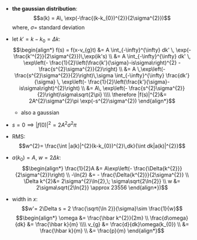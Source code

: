 - **the gaussian distribution**: $$a(k) = A\, \exp(-\frac{(k-k_{0})^{2}}{2\sigma^{2}})$$
	where, $\sigma=$ standard deviation
- let $k' = k-k_{0} = \Delta k:$ $$\begin{align*}
	f(s) = f(x-v_{g}t) &= A \int_{-\infty}^{\infty} dk' \, \exp(- \frac{k'^{2}}{2\sigma^{2}})\,\exp(ik's) \\
	&= A \int_{-\infty}^{\infty} dk' \, \exp\left(- \frac{1}{2}\left(\frac{k'}{\sigma}-is\sigma\right)^{2} - \frac{s^{2}\sigma^{2}}{2}\right) \\
	&= A \,\exp\left(- \frac{s^{2}\sigma^{2}}{2}\right)\,\sigma \int_{-\infty}^{\infty} \frac{dk'}{\sigma} \, \exp\left(- \frac{1}{2}\left(\frac{k'}{\sigma}-is\sigma\right)^{2}\right) \\
	&= A\, \exp\left(- \frac{s^{2}\sigma^{2}}{2}\right)\sigma\sqrt{2\pi} \\\\
	\therefore |f(s)|^{2}&= 2A^{2}\sigma^{2}\pi \exp(-s^{2}\sigma^{2})
\end{align*}$$
	- also a gaussian
- $s=0 \implies |f(0)|^{2}= 2A^{2}\sigma^{2}\pi$

- RMS: $$w^{2}= \frac{\int |a(k)|^{2}(k-k_{0})^{2}\,dk}{\int dk|a(k)|^{2}}$$
- $a(k_{0})=A$, $w=2\Delta k:$ $$\begin{align*}
	\frac{1}{2}A &= A\exp\left(- \frac{\Delta{k^{2}}}{2\sigma^{2}}\right) \\
	-\ln{2} &= - \frac{\Delta{k^{2}}}{2\sigma^{2}} \\
	\Delta k^{2}&= 2\sigma^{2}\ln{2},\; \sigma\sqrt{2\ln{2}} \\
	w &= 2\sigma\sqrt{2\ln{2}} \approx 23556
\end{align*})$$
- width in $x:$ $$w'= 2\Delta s = 2 \frac{\sqrt{\ln 2}}{\sigma}\sim \frac{1}{w}$$
$$\begin{align*}
	\omega &= \frac{\hbar k^{2}}{2m} \\
	\frac{d\omega}{dk} &= \frac{\hbar k}{m} \\\\
	v_{g} &= \frac{d}{dk}\omega(k_{0}) \\
	&= \frac{\hbar k}{m} \\
	&= \frac{p}{m}
\end{align*}$$
